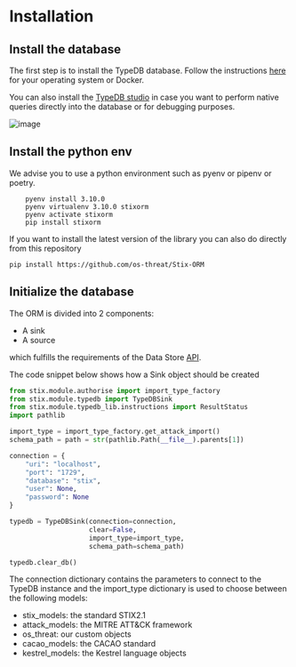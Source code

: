 # Installation

## Install the database
The first step is to install the TypeDB database.
Follow the instructions [here](https://docs.vaticle.com/docs/running-typedb/install-and-run) 
for your operating system or Docker.


You can also install the [TypeDB studio](https://docs.vaticle.com/docs/studio/overview) in case you want to perform native queries directly into the database
or for debugging purposes.

![image](https://docs.vaticle.com/docs/images/studio/studio.png)


## Install the python env
We advise you to use a python environment such as pyenv or pipenv or poetry.

```
    pyenv install 3.10.0
    pyenv virtualenv 3.10.0 stixorm
    pyenv activate stixorm
    pip install stixorm
```

If you want to install the latest version of the library you can also do directly
from this repository


```pip install https://github.com/os-threat/Stix-ORM```

## Initialize the database

The ORM is divided into 2 components:

* A sink
* A source

which fulfills the requirements of the Data Store [API](https://stix2.readthedocs.io/en/latest/guide/datastore.html).

The code snippet below shows how a Sink object should be created


```python
from stix.module.authorise import import_type_factory
from stix.module.typedb import TypeDBSink
from stix.module.typedb_lib.instructions import ResultStatus
import pathlib

import_type = import_type_factory.get_attack_import()
schema_path = path = str(pathlib.Path(__file__).parents[1])

connection = {
    "uri": "localhost",
    "port": "1729",
    "database": "stix",
    "user": None,
    "password": None
}

typedb = TypeDBSink(connection=connection,
                    clear=False,
                    import_type=import_type,
                    schema_path=schema_path)

typedb.clear_db()


```

The connection dictionary contains the parameters to connect to the TypeDB instance and the
import_type dictionary is used to choose between the following models:
* stix_models: the standard STIX2.1
* attack_models: the MITRE ATT&CK framework
* os_threat: our custom objects
* cacao_models: the CACAO standard
* kestrel_models: the Kestrel language objects